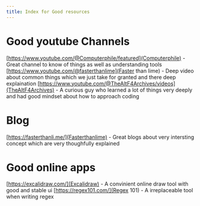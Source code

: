 ```yaml
---
title: Index for Good resources
---
```


# Good youtube Channels
[https://www.youtube.com/@Computerphile/featured](Computerphile) - Great channel to know of things as well as understanding tools
[https://www.youtube.com/@fasterthanlime](Faster than lime) - Deep video about common things which we just take for granted and there deep explaination
[https://www.youtube.com/@TheAltF4Archives/videos](TheAltF4Archives) - A curious guy who learned a lot of things very deeply and had good mindset about how to approach coding

# Blog
[https://fasterthanli.me/](Fasterthanlime) - Great blogs about very intersting concept which are very thoughfully explained

# Good online apps
[https://excalidraw.com/](Excalidraw)      - A convinient online draw tool with good and stable ui
[https://regex101.com/](Regex 101)         - A irreplaceable tool when writing regex
